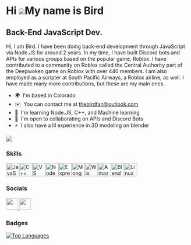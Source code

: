 Hi ![](https://user-images.githubusercontent.com/18350557/176309783-0785949b-9127-417c-8b55-ab5a4333674e.gif)My name is Bird
============================================================================================================================

Back-End JavaScript Dev.
------------------------

Hi, I am Bird. I have been doing back-end development through JavaScript via Node.JS for around 2 years. In my time, I have built Discord bots and APIs for various groups based on the popular game, Roblox. I have contributed to a community on Roblox called the Central Authority part of the Deepwoken game on Roblox with over 440 members. I am also employed as a scripter at South Pacific Airways, a Roblox airline, as well. I have made many more contributions, but these are my main ones.

* 🌍  I'm based in Colorado
* ✉️  You can contact me at [thebirdfan@outlook.com](mailto:thebirdfan@outlook.com)
* 🧠  I'm learning Node.JS, C++, and Machine learning
* 🤝  I'm open to collaborating on APIs and Discord Bots
* ⚡  I also have a lil experience in 3D modeling on blender

<a href="https://www.github.com/Bird-Owly" target="_blank" rel="noreferrer"><img
src="https://img.shields.io/github/followers/Bird-Owly?logo=github&style=for-the-badge&color=6366f1&labelColor=0f172a" /></a>

### Skills


<p align="left">
<a href="https://developer.mozilla.org/en-US/docs/Web/JavaScript" target="_blank" rel="noreferrer"><img src="https://raw.githubusercontent.com/danielcranney/readme-generator/main/public/icons/skills/javascript-colored.svg" width="36" height="36" alt="JavaScript" /></a><a href="https://docs.microsoft.com/en-us/cpp/?view=msvc-170" target="_blank" rel="noreferrer"><img src="https://raw.githubusercontent.com/danielcranney/readme-generator/main/public/icons/skills/cplusplus-colored.svg" width="36" height="36" alt="C++" /></a><a href="https://code.visualstudio.com/" target="_blank" rel="noreferrer"><img src="https://raw.githubusercontent.com/danielcranney/readme-generator/main/public/icons/skills/visualstudiocode.svg" width="36" height="36" alt="VS Code" /></a><a href="https://nodejs.org/en/" target="_blank" rel="noreferrer"><img src="https://raw.githubusercontent.com/danielcranney/readme-generator/main/public/icons/skills/nodejs-colored.svg" width="36" height="36" alt="NodeJS" /></a><a href="https://expressjs.com/" target="_blank" rel="noreferrer"><img src="https://raw.githubusercontent.com/danielcranney/readme-generator/main/public/icons/skills/express-colored.svg" width="36" height="36" alt="Express" /></a><a href="https://www.mongodb.com/" target="_blank" rel="noreferrer"><img src="https://raw.githubusercontent.com/danielcranney/readme-generator/main/public/icons/skills/mongodb-colored.svg" width="36" height="36" alt="MongoDB" /></a><a href="https://wix.com" target="_blank" rel="noreferrer"><img src="https://raw.githubusercontent.com/danielcranney/readme-generator/main/public/icons/skills/wix-colored.svg" width="36" height="36" alt="Wix" /></a><a href="https://aws.amazon.com" target="_blank" rel="noreferrer"><img src="https://raw.githubusercontent.com/danielcranney/readme-generator/main/public/icons/skills/aws-colored.svg" width="36" height="36" alt="Amazon Web Services" /></a><a href="https://www.blender.org/" target="_blank" rel="noreferrer"><img src="https://raw.githubusercontent.com/danielcranney/readme-generator/main/public/icons/skills/blender-colored.svg" width="36" height="36" alt="Blender" /></a><a href="https://www.linux.org" target="_blank" rel="noreferrer"><img src="https://raw.githubusercontent.com/danielcranney/readme-generator/main/public/icons/skills/linux-colored.svg" width="36" height="36" alt="Linux" /></a>
</p>


### Socials

<p align="left"> <a href="https://discord.com/users/952407169096118322" target="_blank" rel="noreferrer"> <picture> <source media="(prefers-color-scheme: dark)" srcset="https://raw.githubusercontent.com/danielcranney/readme-generator/main/public/icons/socials/discord-dark.svg" /> <source media="(prefers-color-scheme: light)" srcset="https://raw.githubusercontent.com/danielcranney/readme-generator/main/public/icons/socials/discord.svg" /> <img src="https://raw.githubusercontent.com/danielcranney/readme-generator/main/public/icons/socials/discord.svg" width="32" height="32" /> </picture> </a> <a href="https://www.github.com/Bird-Owly" target="_blank" rel="noreferrer"> <picture> <source media="(prefers-color-scheme: dark)" srcset="https://raw.githubusercontent.com/danielcranney/readme-generator/main/public/icons/socials/github-dark.svg" /> <source media="(prefers-color-scheme: light)" srcset="https://raw.githubusercontent.com/danielcranney/readme-generator/main/public/icons/socials/github.svg" /> <img src="https://raw.githubusercontent.com/danielcranney/readme-generator/main/public/icons/socials/github.svg" width="32" height="32" /> </picture> </a></p>

### Badges

<a href="https://github.com/Bird-Owly" align="left"><img src="https://github-readme-stats.vercel.app/api/top-langs/?username=Bird-Owly&langs_count=10&title_color=6366f1&text_color=6366f1&icon_color=6366f1&bg_color=0f172a&hide_border=true&locale=en&custom_title=Top%20%Languages" alt="Top Languages" /></a>
